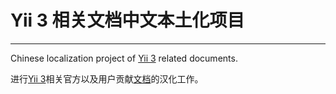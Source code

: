 # Yii 3 相关文档中文本土化项目
---
Chinese localization project of [Yii 3](https://github.com/yiisoft/yii-core) related documents.

进行[Yii 3](https://github.com/yiisoft/yii-core)相关官方以及用户贡献[文档](https://github.com/yiisoft/docs)的汉化工作。

